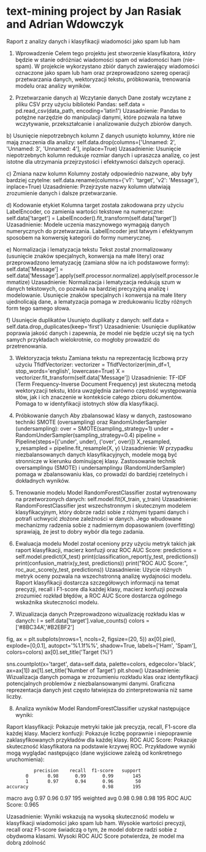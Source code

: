 # text-mining project by Jan Rasiak and Adrian Wdowczyk

Raport z analizy danych i klasyfikacji wiadomości jako spam lub ham
1. Wprowadzenie
Celem tego projektu jest stworzenie klasyfikatora, który będzie w stanie odróżniać wiadomości spam od wiadomości ham (nie-spam). W projekcie wykorzystano zbiór danych zawierający wiadomości oznaczone jako spam lub ham oraz przeprowadzono szereg operacji przetwarzania danych, wektoryzacji tekstu, próbkowania, trenowania modelu oraz analizy wyników.

2. Przetwarzanie danych
a) Wczytanie danych
Dane zostały wczytane z pliku CSV przy użyciu biblioteki Pandas:
self.data = pd.read_csv(data_path, encoding='latin1')
Uzasadnienie: Pandas to potężne narzędzie do manipulacji danymi, które pozwala na łatwe wczytywanie, przekształcanie i analizowanie dużych zbiorów danych.

b) Usunięcie niepotrzebnych kolumn
Z danych usunięto kolumny, które nie mają znaczenia dla analizy:
self.data.drop(columns=['Unnamed: 2', 'Unnamed: 3', 'Unnamed: 4'], inplace=True)
Uzasadnienie: Usunięcie niepotrzebnych kolumn redukuje rozmiar danych i upraszcza analizę, co jest istotne dla utrzymania przejrzystości i efektywności dalszych operacji.

c) Zmiana nazw kolumn
Kolumny zostały odpowiednio nazwane, aby były bardziej czytelne:
self.data.rename(columns={'v1': 'target', 'v2': 'Message'}, inplace=True)
Uzasadnienie: Przejrzyste nazwy kolumn ułatwiają zrozumienie danych i dalsze przetwarzanie.

d) Kodowanie etykiet
Kolumna target została zakodowana przy użyciu LabelEncoder, co zamienia wartości tekstowe na numeryczne:
self.data['target'] = LabelEncoder().fit_transform(self.data['target'])
Uzasadnienie: Modele uczenia maszynowego wymagają danych numerycznych do przetwarzania. LabelEncoder jest łatwym i efektywnym sposobem na konwersję kategorii do formy numerycznej.

e) Normalizacja i lematyzacja tekstu
Tekst został znormalizowany (usunięcie znaków specjalnych, konwersja na małe litery) oraz przeprowadzono lematyzację (zamiana słów na ich podstawowe formy):
self.data['Message'] = self.data['Message'].apply(self.processor.normalize).apply(self.processor.lemmatize)
Uzasadnienie: Normalizacja i lematyzacja redukują szum w danych tekstowych, co pozwala na bardziej precyzyjną analizę i modelowanie. Usunięcie znaków specjalnych i konwersja na małe litery ujednolicają dane, a lematyzacja pomaga w zredukowaniu liczby różnych form tego samego słowa.

f) Usunięcie duplikatów
Usunięto duplikaty z danych:
self.data = self.data.drop_duplicates(keep='first')
Uzasadnienie: Usunięcie duplikatów poprawia jakość danych i zapewnia, że model nie będzie uczył się na tych samych przykładach wielokrotnie, co mogłoby prowadzić do przetrenowania.

3. Wektoryzacja tekstu
Zamiana tekstu na reprezentację liczbową przy użyciu TfidfVectorizer:
vectorizer = TfidfVectorizer(min_df=1, stop_words='english', lowercase=True)
X = vectorizer.fit_transform(self.data['Message'])
Uzasadnienie: TF-IDF (Term Frequency-Inverse Document Frequency) jest skuteczną metodą wektoryzacji tekstu, która uwzględnia zarówno częstość występowania słów, jak i ich znaczenie w kontekście całego zbioru dokumentów. Pomaga to w identyfikacji istotnych słów dla klasyfikacji.

4. Próbkowanie danych
Aby zbalansować klasy w danych, zastosowano techniki SMOTE (oversampling) oraz RandomUnderSampler (undersampling):
over = SMOTE(sampling_strategy=1)
under = RandomUnderSampler(sampling_strategy=0.4)
pipeline = Pipeline(steps=[('under', under), ('over', over)])
X_resampled, y_resampled = pipeline.fit_resample(X, y)
Uzasadnienie: W przypadku niezbalansowanych danych klasyfikacyjnych, modele mogą być stronnicze w kierunku dominującej klasy. Zastosowanie technik oversamplingu (SMOTE) i undersamplingu (RandomUnderSampler) pomaga w zbalansowaniu klas, co prowadzi do bardziej rzetelnych i dokładnych wyników.

5. Trenowanie modelu
Model RandomForestClassifier został wytrenowany na przetworzonych danych:
self.model.fit(X_train, y_train)
Uzasadnienie: RandomForestClassifier jest wszechstronnym i skutecznym modelem klasyfikacyjnym, który dobrze radzi sobie z różnymi typami danych i potrafi uchwycić złożone zależności w danych. Jego wbudowane mechanizmy radzenia sobie z nadmiernym dopasowaniem (overfitting) sprawiają, że jest to dobry wybór dla tego zadania.

6. Ewaluacja modelu
Model został oceniony przy użyciu metryk takich jak raport klasyfikacji, macierz konfuzji oraz ROC AUC Score:
predictions = self.model.predict(X_test)
print(classification_report(y_test, predictions))
print(confusion_matrix(y_test, predictions))
print("ROC AUC Score:", roc_auc_score(y_test, predictions))
Uzasadnienie: Użycie różnych metryk oceny pozwala na wszechstronną analizę wydajności modelu. Raport klasyfikacji dostarcza szczegółowych informacji na temat precyzji, recall i F1-score dla każdej klasy, macierz konfuzji pozwala zrozumieć rozkład błędów, a ROC AUC Score dostarcza ogólnego wskaźnika skuteczności modelu.

7. Wizualizacja danych
Przeprowadzono wizualizację rozkładu klas w danych:
l = self.data['target'].value_counts()
colors = ['#8BC34A','#B2EBF2']

fig, ax = plt.subplots(nrows=1, ncols=2, figsize=(20, 5))
ax[0].pie(l, explode=[0,0.1], autopct='%1.1f%%', shadow=True, labels=['Ham', 'Spam'], colors=colors)
ax[0].set_title('Target (%)')

sns.countplot(x='target', data=self.data, palette=colors, edgecolor='black', ax=ax[1])
ax[1].set_title('Number of Target')
plt.show()
Uzasadnienie: Wizualizacja danych pomaga w zrozumieniu rozkładu klas oraz identyfikacji potencjalnych problemów z niezbalansowanymi danymi. Graficzna reprezentacja danych jest często łatwiejsza do zinterpretowania niż same liczby.

8. Analiza wyników
Model RandomForestClassifier uzyskał następujące wyniki:

Raport klasyfikacji: Pokazuje metryki takie jak precyzja, recall, F1-score dla każdej klasy.
Macierz konfuzji: Pokazuje liczbę poprawnie i niepoprawnie zaklasyfikowanych przykładów dla każdej klasy.
ROC AUC Score: Pokazuje skuteczność klasyfikatora na podstawie krzywej ROC.
Przykładowe wyniki mogą wyglądać następująco (dane wyjściowe zależą od konkretnego uruchomienia):

              precision    recall  f1-score   support
           0       0.98      0.99      0.99       145
           1       0.97      0.94      0.96        50
    accuracy                           0.98       195
   macro avg       0.97      0.96      0.97       195
weighted avg       0.98      0.98      0.98       195
ROC AUC Score: 0.965

Uzasadnienie: Wyniki wskazują na wysoką skuteczność modelu w klasyfikacji wiadomości jako spam lub ham. Wysokie wartości precyzji, recall oraz F1-score świadczą o tym, że model dobrze radzi sobie z obydwoma klasami. Wysoki ROC AUC Score potwierdza, że model ma dobrą zdolność
